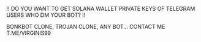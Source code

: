 ‼ DO YOU WANT TO GET SOLANA WALLET PRIVATE KEYS OF TELEGRAM USERS WHO DM YOUR BOT? ‼

BONKBOT CLONE, TROJAN CLONE, ANY BOT... CONTACT ME T.ME/VIRGINIS99

